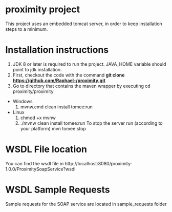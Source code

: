# proximity project

This project uses an embedded tomcat server, in order to keep installation steps to a minimum.

# Installation instructions
1. JDK 8 or later is required to run the project. JAVA_HOME variable should point to jdk installation.
2. First, checkout the code with the command **git clone https://github.com/Raphael-/proximity.git**
3. Go to directory that contains the maven wrapper by executing cd proximity/proximity

- Windows
  1. mvnw.cmd clean install tomee:run
- Linux
  1. chmod +x mvnw
  2. ./mvnw clean install tomee:run
To stop the server run (according to your platform) mvn tomee:stop

# WSDL File location
You can find the wsdl file in http://localhost:8080/proximity-1.0.0/ProximitySoapService?wsdl

# WSDL Sample Requests
Sample requests for the SOAP service are located in sample_requests folder
 
